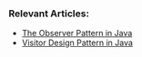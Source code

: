### Relevant Articles:
- [The Observer Pattern in Java](http://www.baeldung.com/java-observer-pattern)
- [Visitor Design Pattern in Java](http://www.baeldung.com/java-visitor-pattern)
